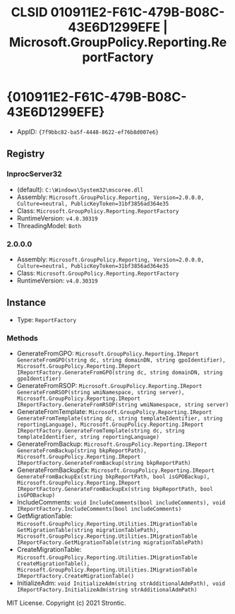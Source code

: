 ﻿---
title: "CLSID 010911E2-F61C-479B-B08C-43E6D1299EFE | Microsoft.GroupPolicy.Reporting.ReportFactory"
excerpt: What is COM-Object CLSID 010911E2-F61C-479B-B08C-43E6D1299EFE?
---

# {010911E2-F61C-479B-B08C-43E6D1299EFE}

* AppID: `{7f9bbc82-ba5f-4448-8622-ef76b8d007e6}`

## Registry


### InprocServer32

* (default): `C:\Windows\System32\mscoree.dll`
* Assembly: `Microsoft.GroupPolicy.Reporting, Version=2.0.0.0, Culture=neutral, PublicKeyToken=31bf3856ad364e35`
* Class: `Microsoft.GroupPolicy.Reporting.ReportFactory`
* RuntimeVersion: `v4.0.30319`
* ThreadingModel: `Both`

### 2.0.0.0

* Assembly: `Microsoft.GroupPolicy.Reporting, Version=2.0.0.0, Culture=neutral, PublicKeyToken=31bf3856ad364e35`
* Class: `Microsoft.GroupPolicy.Reporting.ReportFactory`
* RuntimeVersion: `v4.0.30319`

## Instance

* Type: `ReportFactory`

### Methods

* GenerateFromGPO: `Microsoft.GroupPolicy.Reporting.IReport GenerateFromGPO(string dc, string domainDN, string gpoIdentifier), Microsoft.GroupPolicy.Reporting.IReport IReportFactory.GenerateFromGPO(string dc, string domainDN, string gpoIdentifier)`
* GenerateFromRSOP: `Microsoft.GroupPolicy.Reporting.IReport GenerateFromRSOP(string wmiNamespace, string server), Microsoft.GroupPolicy.Reporting.IReport IReportFactory.GenerateFromRSOP(string wmiNamespace, string server)`
* GenerateFromTemplate: `Microsoft.GroupPolicy.Reporting.IReport GenerateFromTemplate(string dc, string templateIdentifier, string reportingLanguage), Microsoft.GroupPolicy.Reporting.IReport IReportFactory.GenerateFromTemplate(string dc, string templateIdentifier, string reportingLanguage)`
* GenerateFromBackup: `Microsoft.GroupPolicy.Reporting.IReport GenerateFromBackup(string bkpReportPath), Microsoft.GroupPolicy.Reporting.IReport IReportFactory.GenerateFromBackup(string bkpReportPath)`
* GenerateFromBackupEx: `Microsoft.GroupPolicy.Reporting.IReport GenerateFromBackupEx(string bkpReportPath, bool isGPOBackup), Microsoft.GroupPolicy.Reporting.IReport IReportFactory.GenerateFromBackupEx(string bkpReportPath, bool isGPOBackup)`
* IncludeComments: `void IncludeComments(bool includeComments), void IReportFactory.IncludeComments(bool includeComments)`
* GetMigrationTable: `Microsoft.GroupPolicy.Reporting.Utilities.IMigrationTable GetMigrationTable(string migrationTablePath), Microsoft.GroupPolicy.Reporting.Utilities.IMigrationTable IReportFactory.GetMigrationTable(string migrationTablePath)`
* CreateMigrationTable: `Microsoft.GroupPolicy.Reporting.Utilities.IMigrationTable CreateMigrationTable(), Microsoft.GroupPolicy.Reporting.Utilities.IMigrationTable IReportFactory.CreateMigrationTable()`
* InitializeAdm: `void InitializeAdm(string strAdditionalAdmPath), void IReportFactory.InitializeAdm(string strAdditionalAdmPath)`

MIT License. Copyright (c) 2021 Strontic.


